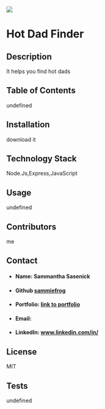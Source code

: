 
  <img src="https://avatars0.githubusercontent.com/u/59233248?v=4">
  
  # Hot Dad Finder
  
  ## Description
  It helps you find hot dads

  ## Table of Contents
  undefined

  ## Installation
  download it
  
  ## Technology Stack
  Node.Js,Express,JavaScript

  ## Usage
  undefined
  
  ## Contributors
  me
  
  ## Contact
  * #### Name: Sammantha Sasenick
  * #### Github [sammiefrog](https://github.com/sammiefrog)
  * #### Portfolio: [link to portfolio]()
  * #### Email: []()
  * #### LinkedIn: www.linkedin.com/in/
  
  ## License
  MIT
  ## Tests
  undefined
  